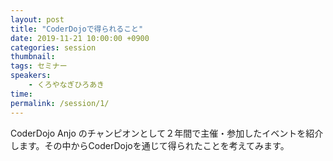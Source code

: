 ```yaml
---
layout: post
title: "CoderDojoで得られること"
date: 2019-11-21 10:00:00 +0900
categories: session
thumbnail:
tags: セミナー
speakers:
    - くろやなぎひろあき
time:
permalink: /session/1/
---
```


CoderDojo Anjo のチャンピオンとして２年間で主催・参加したイベントを紹介します。その中からCoderDojoを通じて得られたことを考えてみます。

